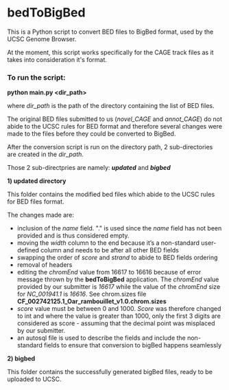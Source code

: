 # bedToBigBed

This is a Python script to convert BED files to BigBed format, used by the UCSC Genome Browser.

At the moment, this script works specifically for the CAGE track files as it takes into consideration it's format.

### To run the script:

 **python main.py <dir_path>** 
 
where _dir_path_ is the path of the directory containing the list of BED files.

The original BED files submitted to us (_novel_CAGE_ and _annot_CAGE_) do not abide to the UCSC rules for BED format and
therefore several changes were made to the files before they could be converted to BigBed.

After the conversion script is run on the directory path, 2 sub-directories are created in the _dir_path._

Those 2 sub-directpries are namely: **_updated_** and **_bigbed_**

**1) updated directory**

This folder contains the modified bed files which abide to the UCSC rules for BED files format.

The changes made are:

- inclusion of the _name_ field.  "." is used since the _name_ field has not been provided and is thus considered empty.
- moving the _width_ column to the end because it’s a non-standard user-defined column and needs to be after all other BED fields
- swapping the order of _score_ and _strand_ to abide to BED fields ordering
- removal of headers
- editing the _chromEnd_ value from 16617 to 16616 because of error message thrown by the **bedToBigBed** application. The _chromEnd_ value provided by our submitter is _16617_ while the value of the _chromEnd_ size for _NC_001941.1_ is _16616_. See chrom.sizes file **CF_002742125.1_Oar_rambouillet_v1.0.chrom.sizes**
- _score_ value must be between 0 and 1000. _Score_ was therefore changed to int and where the value is greater than 1000, only the first 3 digits are considered as score - assuming that the decimal point was misplaced by our submitter.
- an autosql file is used to describe the fields and include the non-standard fields to ensure that conversion to bigBed happens seamlessly


**2) bigbed**

This folder contains the successfully generated bigBed files, ready to be uploaded to UCSC.


